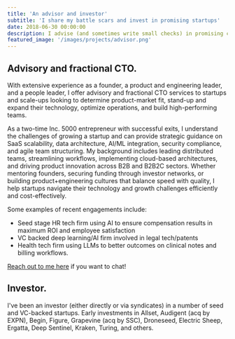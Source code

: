 ```yaml
---
title: 'An advisor and investor'
subtitle: 'I share my battle scars and invest in promising startups'
date: 2018-06-30 00:00:00
description: I advise (and sometimes write small checks) in promising companies, usually in B2B(2C) SaaS. Engagements include HR and recruit tech, legal AI, and healthcare analytic firms that are seed, VC and PE backed.
featured_image: '/images/projects/advisor.png'
---
```


## Advisory and fractional CTO.

With extensive experience as a founder, a product and engineering leader, and a people leader, I offer advisory and fractional CTO services to startups and scale-ups looking to determine product-market fit, stand-up and expand their technology, optimize operations, and build high-performing teams. 

As a two-time Inc. 5000 entrepreneur with successful exits, I understand the challenges of growing a startup and can provide strategic guidance on SaaS scalability, data architecture, AI/ML integration, security compliance, and agile team structuring. My background includes leading distributed teams, streamlining workflows, implementing cloud-based architectures, and driving product innovation across B2B and B2B2C sectors. Whether mentoring founders, securing funding through investor networks, or building product+engineering cultures that balance speed with quality, I help startups navigate their technology and growth challenges efficiently and cost-effectively.

Some examples of recent engagements include:
- Seed stage HR tech firm using AI to ensure compensation results in maximum ROI and employee satisfaction
- VC backed deep learning/AI firm involved in legal tech/patents
- Health tech firm using LLMs to better outcomes on clinical notes and billing workflows.

[Reach out to me here](/contact) if you want to chat!

## Investor.

I've been an investor (either directly or via syndicates) in a number of seed and VC-backed startups. Early investments in Allset, Audigent (acq by EXPN), Begin, Figure, Grapevine (acq by SSC), Droneseed, Electric Sheep, Ergatta, Deep Sentinel, Kraken, Turing, and others.
